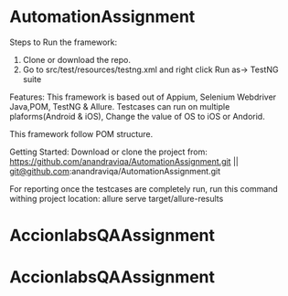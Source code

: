 # AutomationAssignment

Steps to Run the framework:
1. Clone or download the repo.
2. Go to src/test/resources/testng.xml and right click Run as-> TestNG suite

Features: This framework is based out of Appium, Selenium Webdriver Java,POM, TestNG & Allure. Testcases can run on multiple plaforms(Android & iOS), Change the value of OS to iOS or Andorid.

This framework follow POM structure.

Getting Started: Download or clone the project from: https://github.com/anandraviqa/AutomationAssignment.git || git@github.com:anandraviqa/AutomationAssignment.git

For reporting once the testcases are completely run, run this command withing project location: 
allure serve target/allure-results
# AccionlabsQAAssignment
# AccionlabsQAAssignment
